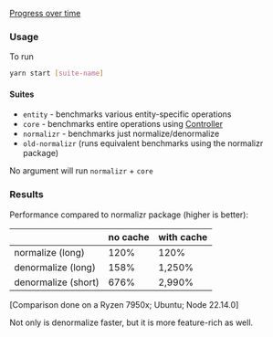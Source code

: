 [Progress over time](https://reactive.github.io/data-client/dev/bench/)

### Usage

To run

```bash
yarn start [suite-name]
```

#### Suites

- `entity` - benchmarks various entity-specific operations
- `core` - benchmarks entire operations using [Controller](https://dataclient.io/docs/api/Controller)
- `normalizr` - benchmarks just normalize/denormalize
- `old-normalizr` (runs equivalent benchmarks using the normalizr package)

No argument will run `normalizr` + `core`

### Results

Performance compared to normalizr package (higher is better):

|                     | no cache | with cache |
| ------------------- | -------- | ---------- |
| normalize (long)    | 120%     | 120%       |
| denormalize (long)  | 158%     | 1,250%     |
| denormalize (short) | 676%     | 2,990%     |

[Comparison done on a Ryzen 7950x; Ubuntu; Node 22.14.0]

Not only is denormalize faster, but it is more feature-rich as well.

